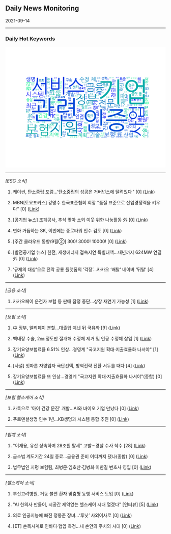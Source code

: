 ## Daily News Monitoring 

2021-09-14 

----------

### Daily Hot Keywords 

![word_cloud](image/2021-09-14_word_cloud.png)

----------

*[ESG 소식]*

1. 케이썬, 탄소중립 포럼...'탄소중립의 성공은 거버넌스에 달려있다 ' [0] ([Link](https://news.naver.com/main/read.naver?mode=LSD&mid=sec&sid1=101&oid=014&aid=0004708298))

2. MBN[토요포커스] 강명수 한국표준협회 회장 "품질 표준으로 산업경쟁력을 키우다" [0] ([Link](https://news.naver.com/main/read.naver?mode=LSD&mid=sec&sid1=101&oid=057&aid=0001607371))

3. [공기업 뉴스] 조폐공사, 추석 맞아 소외 이웃 위한 나눔활동 外 [0] ([Link](https://news.naver.com/main/read.naver?mode=LSD&mid=sec&sid1=101&oid=082&aid=0001119366))

4. 변화 거듭하는 SK, 이번에는 종로타워 인수 검토 [0] ([Link](https://news.naver.com/main/read.naver?mode=LSD&mid=sec&sid1=101&oid=018&aid=0005036657))

5. [주간 클라우드 동향/9월②] 300! 3000! 10000! [0] ([Link](https://news.naver.com/main/read.naver?mode=LSD&mid=sec&sid1=004&oid=138&aid=0002110234))

6. [발전공기업 뉴스] 한전, 재생에너지 접속지연 특별대책…내년까지 624MW 연결 外 [0] ([Link](https://news.naver.com/main/read.naver?mode=LSD&mid=sec&sid1=101&oid=082&aid=0001119364))

7. ‘규제의 대상’으로 전락 공룡 플랫폼의 ‘걱정’…카카오 ‘배탈’ 네이버 ‘뒤탈’ [4] ([Link](https://news.naver.com/main/read.naver?mode=LSD&mid=sec&sid1=101&oid=032&aid=0003098057))

----------

*[금융 소식]*

1. 카카오페이 운전자 보험 등 판매 잠정 중단...상장 재연기 가능성 [1] ([Link](https://news.naver.com/main/read.naver?mode=LSD&mid=sec&sid1=101&oid=052&aid=0001640011))

----------

*[보험 소식]*

1. 中 정부, 알리페이 분할…대출업 떼낸 뒤 국유화 [9] ([Link](https://news.naver.com/main/read.naver?mode=LSD&mid=sec&sid1=105&oid=092&aid=0002233582))

2. 백내장 수술, 2㎜ 정도만 절개해 수정체 제거 및 인공 수정체 삽입 [1] ([Link](https://news.naver.com/main/read.naver?mode=LSD&mid=sec&sid1=103&oid=469&aid=0000629522))

3. 장기요양보험료율 6.51% 인상…경영계 "국고지원 확대·지출효율화 나서야" [1] ([Link](https://news.naver.com/main/read.naver?mode=LSD&mid=sec&sid1=101&oid=003&aid=0010718651))

4. [사설] 잇따른 자영업자 극단선택, 방역전략 전환 서두를 때다 [4] ([Link](https://news.naver.com/main/read.naver?mode=LSD&mid=sec&sid1=110&oid=022&aid=0003619294))

5. 장기요양보험료율 또 인상…경영계 "국고지원 확대·지출효율화 나서야"(종합) [0] ([Link](https://news.naver.com/main/read.naver?mode=LSD&mid=sec&sid1=101&oid=003&aid=0010718658))

----------

*[보험 헬스케어 소식]*

1. 카톡으로 '아이 건강 문진' 개발…AI와 바이오 기업 만났다 [0] ([Link](https://news.naver.com/main/read.naver?mode=LSD&mid=sec&sid1=101&oid=008&aid=0004644228))

2. 푸르덴셜생명 인수 1년…KB생명과 시스템 통합 추진 [0] ([Link](https://news.naver.com/main/read.naver?mode=LSD&mid=sec&sid1=101&oid=277&aid=0004968456))

----------

*[업계 소식]*

1. "이재용, 유산 상속하며 28조원 탈세" 고발···경찰 수사 착수 [28] ([Link](https://news.naver.com/main/read.naver?mode=LSD&mid=sec&sid1=102&oid=011&aid=0003961946))

2. 금소법 계도기간 24일 종료…금융권 준비 어디까지 됐나(종합) [0] ([Link](https://news.naver.com/main/read.naver?mode=LSD&mid=sec&sid1=101&oid=277&aid=0004968701))

3. 법무법인 지평 보험팀, 최병문·임호산·김병희·이한길 변호사 영입 [0] ([Link](https://news.naver.com/main/read.naver?mode=LSD&mid=sec&sid1=101&oid=123&aid=0002254694))

----------

*[헬스케어 소식]*

1. 부산고려병원, 거동 불편 환자 맞춤형 동행 서비스 도입 [0] ([Link](https://news.naver.com/main/read.naver?mode=LSD&mid=sec&sid1=103&oid=082&aid=0001119334))

2. "AI 한의사 만들어, 시공간 제약없는 헬스케어 시대 열겠다" [인터뷰] [5] ([Link](https://news.naver.com/main/read.naver?mode=LSD&mid=sec&sid1=105&oid=014&aid=0004708230))

3. 의료 인공지능에 빠진 정몽준 장녀…‘루닛’ 사외이사로 [0] ([Link](https://news.naver.com/main/read.naver?mode=LSD&mid=sec&sid1=105&oid=243&aid=0000016214))

4. [ET] 손목시계로 인바디·협압 측정…내 손안의 주치의 시대 [0] ([Link](https://news.naver.com/main/read.naver?mode=LSD&mid=sec&sid1=101&oid=056&aid=0011119591))

